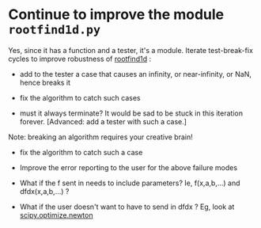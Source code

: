 # Continue to improve the module ``rootfind1d.py``

Yes, since it has a function and a tester, it's a module.
Iterate test-break-fix cycles to improve robustness of
[rootfind1d](../examples/rootfind1d.py) :

* add to the tester a case that causes an infinity, or near-infinity, or NaN, hence breaks it

* fix the algorithm to catch such cases

* must it always terminate? It would be sad to be stuck in this iteration forever. [Advanced: add a tester with such a case.]

Note: breaking an algorithm requires your creative brain!

* fix the algorithm to catch such a case

* Improve the error reporting to the user for the above failure modes

* What if the f sent in needs to include parameters?
Ie, f(x,a,b,...) and dfdx(x,a,b,...) ?

* What if the user doesn't want to have to send in dfdx ?
Eg, look at
[scipy.optimize.newton](https://docs.scipy.org/doc/scipy/reference/generated/scipy.optimize.newton.html)

